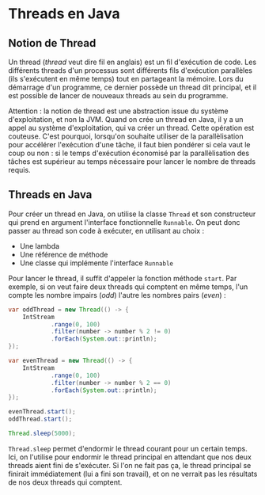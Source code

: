# Threads en Java

## Notion de Thread

Un thread (*thread* veut dire fil en anglais) est un fil d'exécution de code. Les différents threads d'un processus sont différents fils d'exécution parallèles (ils s'exécutent en même temps) tout en partageant la mémoire. Lors du démarrage d'un programme, ce dernier possède un thread dit principal, et il est possible de lancer de nouveaux threads au sein du programme.

Attention : la notion de thread est une abstraction issue du système d'exploitation, et non la JVM. Quand on crée un thread en Java, il y a un appel au système d'exploitation, qui va créer un thread. Cette opération est couteuse. C'est pourquoi, lorsqu'on souhaite utiliser de la parallèlisation pour accélérer l'exécution d'une tâche, il faut bien pondérer si cela vaut le coup ou non : si le temps d'exécution économisé par la parallèlisation des tâches est supérieur au temps nécessaire pour lancer le nombre de threads requis.

## Threads en Java

Pour créer un thread en Java, on utilise la classe `Thread` et son constructeur qui prend en argument l'interface fonctionnelle `Runnable`. On peut donc passer au thread son code à exécuter, en utilisant au choix :

- Une lambda
- Une référence de méthode
- Une classe qui implémente l'interface `Runnable`

Pour lancer le thread, il suffit d'appeler la fonction méthode `start`. Par exemple, si on veut faire deux threads qui comptent en même temps, l'un compte les nombre impairs (*odd*) l'autre les nombres pairs (*even*) :

```java
var oddThread = new Thread(() -> {
    IntStream
            .range(0, 100)
            .filter(number -> number % 2 != 0)
            .forEach(System.out::println);
});

var evenThread = new Thread(() -> {
    IntStream
            .range(0, 100)
            .filter(number -> number % 2 == 0)
            .forEach(System.out::println);
});

evenThread.start();
oddThread.start();

Thread.sleep(5000);
```

`Thread.sleep` permet d'endormir le thread courant pour un certain temps. Ici, on l'utilise pour endormir le thread principal en attendant que nos deux threads aient fini de s'exécuter. Si l'on ne fait pas ça, le thread principal se finirait immédiatement (lui a fini son travail), et on ne verrait pas les résultats de nos deux threads qui comptent.
